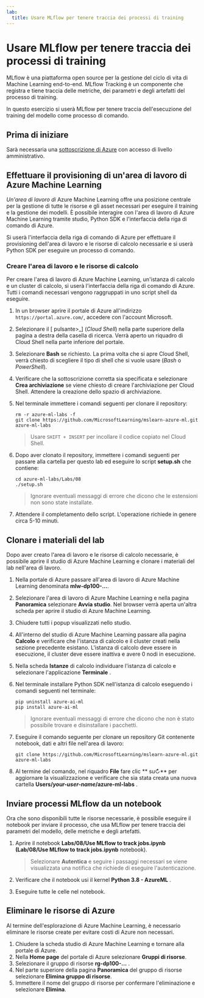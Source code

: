 ```yaml
---
lab:
  title: Usare MLflow per tenere traccia dei processi di training
---
```


# Usare MLflow per tenere traccia dei processi di training

MLflow è una piattaforma open source per la gestione del ciclo di vita di Machine Learning end-to-end. MLflow Tracking è un componente che registra e tiene traccia delle metriche, dei parametri e degli artefatti del processo di training.

In questo esercizio si userà MLflow per tenere traccia dell'esecuzione del training del modello come processo di comando.

## Prima di iniziare

Sarà necessaria una [sottoscrizione di Azure](https://azure.microsoft.com/free?azure-portal=true) con accesso di livello amministrativo.

## Effettuare il provisioning di un'area di lavoro di Azure Machine Learning

*Un'area di lavoro di* Azure Machine Learning offre una posizione centrale per la gestione di tutte le risorse e gli asset necessari per eseguire il training e la gestione dei modelli. È possibile interagire con l'area di lavoro di Azure Machine Learning tramite studio, Python SDK e l'interfaccia della riga di comando di Azure.

Si userà l'interfaccia della riga di comando di Azure per effettuare il provisioning dell'area di lavoro e le risorse di calcolo necessarie e si userà Python SDK per eseguire un processo di comando.

### Creare l'area di lavoro e le risorse di calcolo

Per creare l'area di lavoro di Azure Machine Learning, un'istanza di calcolo e un cluster di calcolo, si userà l'interfaccia della riga di comando di Azure. Tutti i comandi necessari vengono raggruppati in uno script shell da eseguire.

1. In un browser aprire il portale di Azure all'indirizzo `https://portal.azure.com/`, accedere con l'account Microsoft.
1. Selezionare il \[ pulsante>_] (*Cloud Shell*) nella parte superiore della pagina a destra della casella di ricerca. Verrà aperto un riquadro di Cloud Shell nella parte inferiore del portale.
1. Selezionare **Bash** se richiesto. La prima volta che si apre Cloud Shell, verrà chiesto di scegliere il tipo di shell che si vuole usare (*Bash* o *PowerShell*).
1. Verificare che la sottoscrizione corretta sia specificata e selezionare **Crea archiviazione** se viene chiesto di creare l'archiviazione per Cloud Shell. Attendere la creazione dello spazio di archiviazione.
1. Nel terminale immettere i comandi seguenti per clonare il repository:

    ```azurecli
    rm -r azure-ml-labs -f
    git clone https://github.com/MicrosoftLearning/mslearn-azure-ml.git azure-ml-labs
    ```

    > Usare `SHIFT + INSERT` per incollare il codice copiato nel Cloud Shell. 

1. Dopo aver clonato il repository, immettere i comandi seguenti per passare alla cartella per questo lab ed eseguire lo script **setup.sh** che contiene:

    ```azurecli
    cd azure-ml-labs/Labs/08
    ./setup.sh
    ```

    > Ignorare eventuali messaggi di errore che dicono che le estensioni non sono state installate.

1. Attendere il completamento dello script. L'operazione richiede in genere circa 5-10 minuti.

## Clonare i materiali del lab

Dopo aver creato l'area di lavoro e le risorse di calcolo necessarie, è possibile aprire il studio di Azure Machine Learning e clonare i materiali del lab nell'area di lavoro.

1. Nella portale di Azure passare all'area di lavoro di Azure Machine Learning denominata **mlw-dp100-...**.
1. Selezionare l'area di lavoro di Azure Machine Learning e nella pagina **Panoramica** selezionare **Avvia studio**. Nel browser verrà aperta un'altra scheda per aprire il studio di Azure Machine Learning.
1. Chiudere tutti i popup visualizzati nello studio.
1. All'interno del studio di Azure Machine Learning passare alla pagina **Calcolo** e verificare che l'istanza di calcolo e il cluster creati nella sezione precedente esistano. L'istanza di calcolo deve essere in esecuzione, il cluster deve essere inattiva e avere 0 nodi in esecuzione.
1. Nella scheda **Istanze** di calcolo individuare l'istanza di calcolo e selezionare l'applicazione **Terminale** .
1. Nel terminale installare Python SDK nell'istanza di calcolo eseguendo i comandi seguenti nel terminale:

    ```
    pip uninstall azure-ai-ml
    pip install azure-ai-ml
    ```

    > Ignorare eventuali messaggi di errore che dicono che non è stato possibile trovare e disinstallare i pacchetti.

1. Eseguire il comando seguente per clonare un repository Git contenente notebook, dati e altri file nell'area di lavoro:

    ```
    git clone https://github.com/MicrosoftLearning/mslearn-azure-ml.git azure-ml-labs
    ```

1. Al termine del comando, nel riquadro **File** fare clic ** su&#8635;** per aggiornare la visualizzazione e verificare che sia stata creata una nuova cartella **Users/*your-user-name*/azure-ml-labs** .

## Inviare processi MLflow da un notebook

Ora che sono disponibili tutte le risorse necessarie, è possibile eseguire il notebook per inviare il processo, che usa MLflow per tenere traccia dei parametri del modello, delle metriche e degli artefatti.

1. Aprire il notebook **Labs/08/Use MLflow to track jobs.ipynb (Lab/08/Use MLflow to track jobs.ipynb** notebook).

    > Selezionare **Autentica** e seguire i passaggi necessari se viene visualizzata una notifica che richiede di eseguire l'autenticazione.

1. Verificare che il notebook usi il kernel **Python 3.8 - AzureML** .
1. Eseguire tutte le celle nel notebook.

## Eliminare le risorse di Azure

Al termine dell'esplorazione di Azure Machine Learning, è necessario eliminare le risorse create per evitare costi di Azure non necessari.

1. Chiudere la scheda studio di Azure Machine Learning e tornare alla portale di Azure.
1. Nella **Home page** del portale di Azure selezionare **Gruppi di risorse**.
1. Selezionare il gruppo di risorse **rg-dp100-...** .
1. Nel parte superiore della pagina **Panoramica** del gruppo di risorse selezionare **Elimina gruppo di risorse**.
1. Immettere il nome del gruppo di risorse per confermare l'eliminazione e selezionare **Elimina**.
